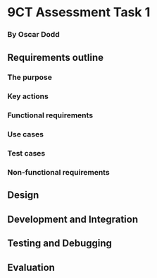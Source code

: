 # 9CT Assessment Task 1
### By Oscar Dodd

## Requirements outline
### The purpose

### Key actions

### Functional requirements

### Use cases

### Test cases

### Non-functional requirements

## Design

## Development and Integration

## Testing and Debugging

## Evaluation